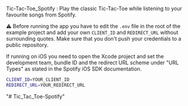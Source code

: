 Tic-Tac-Toe_Spotify : Play the classic Tic-Tac-Toe while listening to your favourite songs from Spotify.



⚠️ Before running the app you have to edit the `.env` file in the root of the example project and add your own `CLIENT_ID` and `REDIRECT_URL` without surrounding quotes. Make sure that you don't push your credentials to a public repository.

If running on iOS you need to open the Xcode project and set the development team, bundle ID and the redirect URL scheme under "URL Types" as stated in the Spotify iOS SDK documentation.

```sh
CLIENT_ID=YOUR_CLIENT_ID
REDIRECT_URL=YOUR_REDIRECT_URL
```
"# Tic_Tac_Toe-Spotify" 
